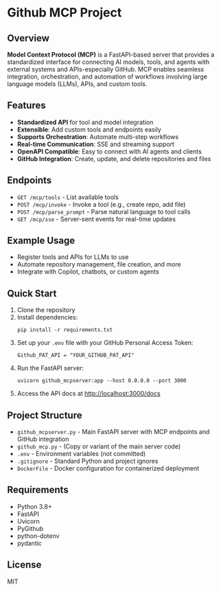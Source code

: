 # Github MCP Project

## Overview

**Model Context Protocol (MCP)** is a FastAPI-based server that provides a standardized interface for connecting AI models, tools, and agents with external systems and APIs-especially GitHub. MCP enables seamless integration, orchestration, and automation of workflows involving large language models (LLMs), APIs, and custom tools.

## Features

- **Standardized API** for tool and model integration
- **Extensible**: Add custom tools and endpoints easily
- **Supports Orchestration**: Automate multi-step workflows
- **Real-time Communication**: SSE and streaming support
- **OpenAPI Compatible**: Easy to connect with AI agents and clients
- **GitHub Integration**: Create, update, and delete repositories and files

## Endpoints

- `GET /mcp/tools` - List available tools
- `POST /mcp/invoke` - Invoke a tool (e.g., create repo, add file)
- `POST /mcp/parse_prompt` - Parse natural language to tool calls
- `GET /mcp/sse` - Server-sent events for real-time updates

## Example Usage

- Register tools and APIs for LLMs to use
- Automate repository management, file creation, and more
- Integrate with Copilot, chatbots, or custom agents

## Quick Start

1. Clone the repository
2. Install dependencies:
   ```
   pip install -r requirements.txt
   ```
3. Set up your `.env` file with your GitHub Personal Access Token:
   ```
   Github_PAT_API = "YOUR_GITHUB_PAT_API"
   ```
4. Run the FastAPI server:
   ```
   uvicorn github_mcpserver:app --host 0.0.0.0 --port 3000
   ```
5. Access the API docs at [http://localhost:3000/docs](http://localhost:3000/docs)

## Project Structure

- `github_mcpserver.py` - Main FastAPI server with MCP endpoints and GitHub integration
- `github_mcp.py` - (Copy or variant of the main server code)
- `.env` - Environment variables (not committed)
- `.gitignore` - Standard Python and project ignores
- `DockerFile` - Docker configuration for containerized deployment

## Requirements

- Python 3.8+
- FastAPI
- Uvicorn
- PyGithub
- python-dotenv
- pydantic

## License

MIT
